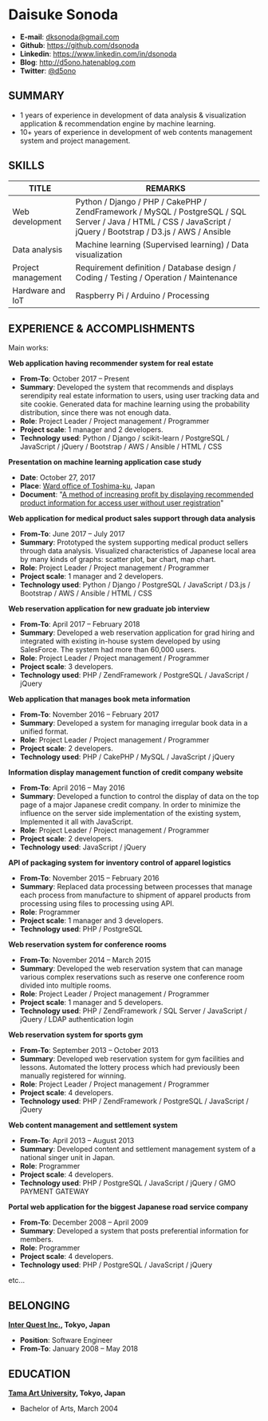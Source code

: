 # Daisuke Sonoda
* **E-mail**: dksonoda@gmail.com  
* **Github**: https://github.com/dsonoda  
* **Linkedin**: https://www.linkedin.com/in/dsonoda  
* **Blog**: http://d5ono.hatenablog.com  
* **Twitter**: [@d5ono](https://twitter.com/d5ono)  

## SUMMARY
* 1 years of experience in development of data analysis & visualization application & recommendation engine by machine learning.
* 10+ years of experience in development of web contents management system and project management.

## SKILLS
| TITLE | REMARKS |
|------|--------|
| Web development  | Python / Django / PHP / CakePHP / ZendFramework / MySQL / PostgreSQL / SQL Server / Java / HTML / CSS / JavaScript / jQuery / Bootstrap / D3.js / AWS / Ansible |
| Data analysis | Machine learning (Supervised learning) / Data visualization |
| Project management | Requirement definition / Database design / Coding / Testing / Operation / Maintenance |
| Hardware and IoT | Raspberry Pi / Arduino / Processing |

## EXPERIENCE & ACCOMPLISHMENTS
Main works: 

**Web application having recommender system for real estate**
* **From-To**: October 2017 – Present
* **Summary**: Developed the system that recommends and displays serendipity real estate information to users, using user tracking data and site cookie. Generated data for machine learning using the probability distribution, since there was not enough data.
* **Role**: Project Leader / Project management / Programmer
* **Project scale**: 1 manager and 2 developers.
* **Technology used**: Python / Django / scikit-learn / PostgreSQL / JavaScript / jQuery / Bootstrap / AWS / Ansible / HTML / CSS

**Presentation on machine learning application case study**
* **Date**: October 27, 2017
* **Place**: [Ward office of Toshima-ku](http://www.city.toshima.lg.jp/012/018294.html), Japan
* **Document**: "[A method of increasing profit by displaying recommended product information for access user without user registration](https://github.com/dsonoda/Curriculum-Vitae/blob/master/docs/slides/20171027.pdf)"

**Web application for medical product sales support through data analysis**
* **From-To**: June 2017 – July 2017
* **Summary**: Prototyped the system supporting medical product sellers through data analysis. Visualized characteristics of Japanese local area by many kinds of graphs: scatter plot, bar chart, map chart.
* **Role**: Project Leader / Project management / Programmer
* **Project scale**: 1 manager and 2 developers.
* **Technology used**: Python / Django / PostgreSQL / JavaScript / D3.js / Bootstrap / AWS / Ansible / HTML / CSS

**Web reservation application for new graduate job interview**
* **From-To**: April 2017 – February 2018
* **Summary**: Developed a web reservation application for grad hiring and integrated with existing in-house system developed by using SalesForce. The system had more than 60,000 users.
* **Role**: Project Leader / Project management / Programmer
* **Project scale**: 3 developers.
* **Technology used**: PHP / ZendFramework / PostgreSQL / JavaScript / jQuery

**Web application that manages book meta information**
* **From-To**: November 2016 – February 2017
* **Summary**: Developed a system for managing irregular book data in a unified format.
* **Role**: Project Leader / Project management / Programmer
* **Project scale**: 2 developers.
* **Technology used**: PHP / CakePHP / MySQL / JavaScript / jQuery

**Information display management function of credit company website**
* **From-To**: April 2016 – May 2016
* **Summary**: Developed a function to control the display of data on the top page of a major Japanese credit company. In order to minimize the influence on the server side implementation of the existing system, Implemented it all with JavaScript.
* **Role**: Project Leader / Project management / Programmer
* **Project scale**: 2 developers.
* **Technology used**: JavaScript / jQuery

**API of packaging system for inventory control of apparel logistics**
* **From-To**: November 2015 – February 2016
* **Summary**: Replaced data processing between processes that manage each process from manufacture to shipment of apparel products from processing using files to processing using API.
* **Role**: Programmer
* **Project scale**: 1 manager and 3 developers.
* **Technology used**: PHP / PostgreSQL

**Web reservation system for conference rooms**
* **From-To**: November 2014 – March 2015
* **Summary**: Developed the web reservation system that can manage various complex reservations such as reserve one conference room divided into multiple rooms.
* **Role**: Project Leader / Project management / Programmer
* **Project scale**: 1 manager and 5 developers.
* **Technology used**: PHP / ZendFramework / SQL Server / JavaScript / jQuery / LDAP authentication login

**Web reservation system for sports gym**
* **From-To**: September 2013 – October 2013
* **Summary**: Developed web reservation system for gym facilities and lessons. Automated the lottery process which had previously been manually registered for winning.
* **Role**: Project Leader / Project management / Programmer
* **Project scale**: 4 developers.
* **Technology used**: PHP / ZendFramework / PostgreSQL / JavaScript / jQuery

**Web content management and settlement system**
* **From-To**: April 2013 – August 2013
* **Summary**: Developed content and settlement management system of a national singer unit in Japan.
* **Role**: Programmer
* **Project scale**: 4 developers.
* **Technology used**: PHP / PostgreSQL / JavaScript / jQuery / GMO PAYMENT GATEWAY

**Portal web application for the biggest Japanese road service company**
* **From-To**: December 2008 – April 2009
* **Summary**: Developed a system that posts preferential information for members.
* **Role**: Programmer
* **Project scale**: 4 developers.
* **Technology used**: PHP / PostgreSQL / JavaScript / jQuery
  
etc...  

## BELONGING
**[Inter Quest Inc.](https://www.iqnet.co.jp), Tokyo, Japan**
* **Position**: Software Engineer
* **From-To**: January 2008 – May 2018

## EDUCATION
**[Tama Art University](http://www.tamabi.ac.jp), Tokyo, Japan**
* Bachelor of Arts, March 2004

